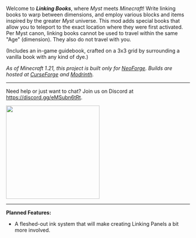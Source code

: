 Welcome to **_Linking Books_**, where _Myst_ meets _Minecraft_! Write linking books to warp between dimensions, and employ various blocks and items inspired by the greater _Myst_ universe. This mod adds special books that allow you to teleport to the exact location where they were first activated. Per Myst canon, linking books cannot be used to travel within the same "Age" (dimension). They also do not travel with you.

(Includes an in-game guidebook, crafted on a 3x3 grid by surrounding a vanilla book with any kind of dye.)

_As of Minecraft 1.21, this project is built only for  [NeoForge](https://neoforged.net/). Builds are hosted at [CurseForge](https://www.curseforge.com/minecraft/mc-mods/linkingbooks) and [Modrinth](https://modrinth.com/mod/linkingbooks)._

--------------------

Need help or just want to chat? Join us on Discord at https://discord.gg/eMSubn6tRt.

<a href="https://discord.gg/eMSubn6tRt"><img src="https://cdn.prod.website-files.com/6257adef93867e50d84d30e2/636e0b52aa9e99b832574a53_full_logo_blurple_RGB.png" width="256" /></a>

--------------------

**Planned Features:**

- A fleshed-out ink system that will make creating Linking Panels a bit more involved.